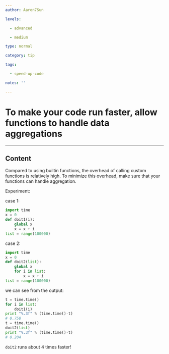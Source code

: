 ```yaml
---
author: Aaron7Sun

levels:

  - advanced

  - medium

type: normal

category: tip

tags:

  - speed-up-code

notes: ''

---
```

# To make your code run faster, allow functions to handle data aggregations

---
## Content

Compared to using builtin functions, the overhead of calling custom functions is relatively high. To minimize this overhead, make sure that your functions can handle aggregation.

Experiment:

case 1:
```python
import time
x = 0
def doit1(i):
    global x
    x = x + i
list = range(100000)
```
case 2:
```python
import time
x = 0
def doit2(list):
    global x
    for i in list:
        x = x + i
list = range(100000)
```
we can see from the output:
```python
t = time.time()
for i in list:
    doit1(i)
print "%.3f" % (time.time()-t)
# 0.758
t = time.time()
doit2(list)
print "%.3f" % (time.time()-t)
# 0.204
```
`doit2` runs about 4 times faster!